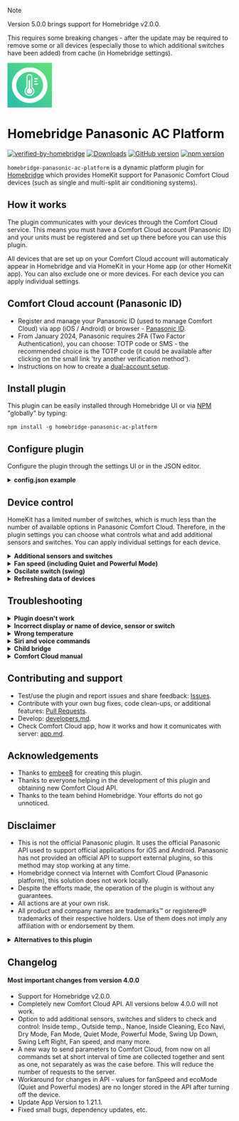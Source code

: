 > [!NOTE]
>
> Version 5.0.0 brings support for Homebridge v2.0.0.
>
> This requires some breaking changes - after the update may be required to remove some or all devices (especially those to which additional switches have been added) from cache (in Homebridge settings).

<img src="https://github.com/homebridge-panasonic-ac-platform/homebridge-panasonic-ac-platform/blob/master/logo.png" width="100px"></img>

# Homebridge Panasonic AC Platform

[![verified-by-homebridge](https://badgen.net/badge/homebridge/verified/purple)](https://github.com/homebridge/homebridge/wiki/Verified-Plugins)
[![Downloads](https://img.shields.io/npm/dt/homebridge-panasonic-ac-platform)](https://www.npmjs.com/package/homebridge-panasonic-ac-platform)
[![GitHub version](https://img.shields.io/github/package-json/v/homebridge-panasonic-ac-platform/homebridge-panasonic-ac-platform?label=GitHub)](https://github.com/homebridge-panasonic-ac-platform/homebridge-panasonic-ac-platform/releases)
[![npm version](https://img.shields.io/npm/v/homebridge-panasonic-ac-platform?color=%23cb3837&label=npm)](https://www.npmjs.com/package/homebridge-panasonic-ac-platform)

`homebridge-panasonic-ac-platform` is a dynamic platform plugin for [Homebridge](https://homebridge.io) which provides HomeKit support for Panasonic Comfort Cloud devices (such as single and multi-split air conditioning systems).

## How it works
The plugin communicates with your devices through the Comfort Cloud service. This means you must have a Comfort Cloud account (Panasonic ID) and your units must be registered and set up there before you can use this plugin.

All devices that are set up on your Comfort Cloud account will automaticaly appear in Homebridge and via HomeKit in your Home app (or other HomeKit app). You can also exclude one or more devices. For each device you can apply individual settings. 

## Comfort Cloud account (Panasonic ID)

- Register and manage your Panasonic ID (used to manage Comfort Cloud) via app (iOS / Android) or browser -  [Panasonic ID](https://csapl.pcpf.panasonic.com).
- From January 2024, Panasonic requires 2FA (Two Factor Authentication), you can choose: TOTP code or SMS - the recommended choice is the TOTP code (it could be available after clicking on the small link 'try another verification method').
- Instructions on how to create a [dual-account setup](https://github.com/homebridge-panasonic-ac-platform/homebridge-panasonic-ac-platform/blob/master/docs/dual-account-setup.md).

## Install plugin

This plugin can be easily installed through Homebridge UI or via [NPM](https://www.npmjs.com/package/homebridge-panasonic-ac-platform) "globally" by typing:

    npm install -g homebridge-panasonic-ac-platform

## Configure plugin
Configure the plugin through the settings UI or in the JSON editor.


<details>
<summary><b>config.json example</b></summary>

```json
{
  "platforms": [
    {
      "platform": "Panasonic AC Platform",
      "name": "Homebridge Panasonic AC Platform",
      "email": "mail@example.com",
      "password": "********",
      "key2fa": "GVZCKT2LLBLV2QBXMFAWFXKFKU5EWL2H",
      "suppressOutgoingUpdates": false, 
      "logsLevel": 1,
      "devices": [
        {
            "name": "CS-Z50VKEW+4942673181",
            "excludeDevice": true,
            "minHeatingTemperature": 8,
            "exposeOutdoorTemp": false,
            "exposeNanoe": true,
            "exposeInsideCleaning": false,
            "exposeEcoNavi": false,
            "exposeDryMode": false,
            "exposeQuietMode": true,
            "exposePowerfulMode": false,
            "swingDefaultUD": "CENTER",
            "swingDefaultLR": "CENTER"
        },
        {
            "name": "Bedroom AC",
            "excludeDevice": false,
            "exposeOutdoorTemp": true,
            "exposeNanoe": false,
            "exposeInsideCleaning": true,
        },
      ]
    }
  ]
}
```
#### General

- `platform` (string): Tells Homebridge which platform this config belongs to. Leave as is.

- `name` (string): Name of the plugin displayed in Homebridge log and as plugin bridge name.

- `email` (string): The username of your Comfort Cloud (Panasonic ID) account.

- `password` (string): The password of your Comfort Cloud (Panasonic ID) account.

* `key2fa` (string): 
2FA key received from Panasonic (32 characters). Example: GVZCKT2LLBLV2QBXMFAWFXKFKU5EWL2H. Note: This field is currently not required to make this plugin work, but Panasonic already requires 2FA (code or SMS, recommended code) to log in to Comfort Cloud, so it may be required soon.

* `suppressOutgoingUpdates` (boolean):
When enabled, changes in the Home app will not be sent to Comfort Cloud. Useful for testing your installation without constantly switching the state of your AC.

* `logsLevel` (integer):
Logs level. 0 - only errors and important info, 1 - standard, 2 - all (including debug). Note: to see debug messages in logs it is also required to enable Debug in Homebridge Settings.

#### Individual for each device

* `name` (string):
Device name (as it is in Comfort Cloud account) or serial (E.G.: CS-Z50VKEW+2462503161). Devices names and serial numbers are displayed in Homebridge log after restart, names can be also found in Panasonic Comfort Cloud app, serial numbers can be also found on the stickers on the devices.

* `excludeDevice` (boolean):
Exclude device from Homebridge and HomeKit (it will stay in Comfort Cloud).

* `minHeatingTemperature` (integer):
The default heating temperature range is 16-30°C. Some Panasonic ACs have an additional heating mode for the range of 8-15°C. You can use this setting to adjust the minimum value. Leave it empty to use the default value.

* `exposeInsideTemp` (boolean):
When enabled it will create a virtual temperature sensor which will display the temperature from inside unit. This can be used for monitoring or automation purposes. Note: It is recomended to use external temperature sensor (not built-in in AC).

* `exposeOutdoorTemp` (boolean):
When enabled it will create a dummy temperature sensor which will display the temperature from outdoor unit. This can be used for monitoring or automation purposes. Note: It may be required for the device to be turned on to retrieve the current temperature from the outdoor unit.

* `exposePower` (boolean): When enabled it will create a switch to control Power (on/off).

* `exposeNanoe` (boolean): When enabled it will create a switch to control Nanoe.

* `exposeInsideCleaning` (boolean): When enabled it will create a switch to control Inside Cleaning.

* `exposeEcoNavi` (boolean): When enabled it will create a switch to control Eco Navi.

* `exposeEcoFunction` (boolean): When enabled it will create a switch to control Eco Function.

* `exposeCoolMode` (boolean): When enabled it will create a switch to control Cool Mode.
 
* `exposeHeayMode` (boolean): When enabled it will create a switch to control Heat Mode.
 
* `exposeDryMode` (boolean): When enabled it will create a switch to control Dry Mode.

* `exposeFanMode` (boolean): When enabled it will create a switch to control Fan Mode.

* `exposeNanoeStandAloneMode` (boolean): When enabled it will create a switch to control Nanoe Stand Alone Mode.

* `exposeQuietMode` (boolean): When enabled it will create a switch to control Quiet Mode. Quiet Mode can also be enabled by setting the speed slider (rotation) to 1.

* `exposePowerfulMode` (boolean): When enabled it will create a switch to control Powerful Mode. Powerful Mode can also be enabled by setting the speed slider (rotation) to 7.

* `exposeSwingUpDown` (boolean): When enabled it will create a switch to control Swing Up Down.

* `exposeSwingLeftRight` (boolean): When enabled it will create a switch to control Swing Left Right.

* `exposeFanSpeed` (boolean): When enabled it will create a switch to control Fan Speed. Value 0 will turn device off, value from 1 to 20 = speed 1, value from 21 to 40 = speed 2, value from 41 to 60 = speed 3, value from 61 to 80 = speed 4, value from 81 to 99 = speed 5 and value 100 = speed auto. Note: changing value will turn off Quiet / Powerful mode.

* `swingDefaultUD` (string):
Desired position of the Up-Down flaps when swing is switched off.

* `swingDefaultLR` (string):
Desired position of the Left-Right flaps when swing is switched off.


</details>

## Device control

HomeKit has a limited number of switches, which is much less than the number of available options in Panasonic Comfort Cloud. Therefore, in the plugin settings you can choose what controls what and add additional sensors and switches. You can apply individual settings for each device.

<details>
<summary><b>Additional sensors and switches</b></summary>
    
- Enable additional sensor for outdoor temp. and/or switches for: Nanoe, Inside Cleaning, Eco Navi, Cool Mode, Heat Mode, Dry Mode, Fan mode, Quiet Mode, Powerful Mode, Swing Up Down, Swing Left Right, Fan Speed, etc.
- Sensor / Switch will work only if device support this function.
- Some values can be changed only when device is turned on (E.G.: Quiet Mode, Powerful mode, Swing Up Down, Swing Left Right).
- These sensors / switches will be available in HomeKit, directly in your main device or in device / settings (wheel icon) / accessories. 
- If you add at least one sensor or switch, the appearance of the air conditioning in HomeKit will change to accessory group (rotation speed and swing will be available after entering the device / settings (wheel icon) / accessories / device / settings (wheel icon)). You can also use the option 'show as separate tiles' to separate the accessories.

</details>

<details>
<summary><b>Fan speed (including Quiet and Powerful Mode)</b></summary>

For the built-in slider (not additional), the following mapping applies:

| Home app slider position  | Comfort Cloud setting |
| ------------------------: | --------------------- |
| (leftmost) 0              | Device off            |
| 1                         | Quiet mode            |
| 2                         | Fan speed: 1          |
| 3                         | Fan speed: 2          |
| 4                         | Fan speed: 3          |
| 5                         | Fan speed: 4          |
| 6                         | Fan speed: 5          |
| 7                         | Powerful mode         |
| (rightmost) 8             | Auto                  |

</details>

<details>
<summary><b>Oscilate switch (swing)</b></summary>

- Activation of Oscilate switch from HomeKit will set swing to auto (for up-down and left-right).
- Deactivation of the Oscilate switch from HomeKit will set desired positions - you can set them in plugin config.
- When refreshing data, it will activate switch if at least one of the swing modes be enabled (up-down or left-right or both), otherwise it will be turned off.
- For more control you can add additional switches for up-down swing and left-right swing.
</details>

<details>
<summary><b>Refreshing data of devices</b></summary>

- The data is refreshed automatically: every 10 minutes when the device is turned on and every 60 minutes when it is turned off. Data is also refreshed every time the state of the device is changed using HomeKit / Apple Home.
- Temperature from outdoor unit is only available when device is on. 

</details>


## Troubleshooting

<details>
<summary><b>Plugin doesn't work</b></summary>

- Make sure that you can successfully log in and control each device via Panasonic Comfort Cloud application.
- Accept all terms, conditions, etc in Panasonic Comfort Cloud app.
- Update plugin, Homebridge and all its components and Apple hubs to the newest versions.
- Disconnect each Comfort Cloud device (like AC) from the power and turn it on again (or restart WiFi in them).
- Restart Internet routers.
- Restart Homebridge or plugin bridge.
- Remove one or move device from Homebridge cache (Homebridge settings > remove one device from cache).
- Set Logs Level to all (in plugin config) and enable debug mode (in Homebridge settings) - this will include more detailed information in the log.

</details>

<details>
<summary><b>Incorrect display or name of device, sensor or switch</b></summary>
    
Remove device from Homebridge cache (Homebridge settings > remove one device from cache).

</details>

<details>
<summary><b>Wrong temperature</b></summary>
    
- Built-in temperature sensors (in the internal and external unit) give only approximate values (as the manufacturer himself indicates).
- Values from outdoor sensors are shown and updated only when the device is turned on.
- Comfort Cloud updates data only from time to time, the same plugin, which is why the temperature in the Panasonic Comfort Cloud application may be different than in HomeKit / Apple Home. You can force refresh in Panasonic app by pulling down the screen. 
- For these reasons, it is not recommended to use built-in sensors for automation. Instead, it is advisable to use an external sensor.
- So what are these built-in sensors for? Internal sensor is for two simple automations that every AC have built-in: for cooling mode turn off cooling when the room temperature (internal sensor) is equal to or lower than the set, and for heating mode when it is equal or higher. Outdoor sensor is for detecting when AC should run defrost. 
</details>

<details>
<summary><b>Siri and voice commands</b></summary>

If everything works properly and you can control devices using the Apple Home application, you can also control it using Siri. Commands fully depend on Apple.

Examples of commands:
- Hey Siri, turn on [device name] 
- Hey Siri, [device name] , turn off
- Hey Siri, [device name] , set [auto, heat, cool] mode
- Hey Siri, [device name] , set rotation speed to [value from 1 to 8]

You can also combine several commands into one:
- Hey Siri, [device name] , set [auto, heat, cool] mode and rotation speed to [value from 1 to 8]

</details>

<details>
<summary><b>Child bridge</b></summary>
    
- It's recommended you run this plugin as a [child bridge](https://github.com/homebridge/homebridge/wiki/Child-Bridges).

</details>

<details>
<summary><b>Comfort Cloud manual</b></summary>

https://www.panasonic.com/global/hvac/products/comfort-cloud/how-to-set-up-comfort-cloud.html

</details>

## Contributing and support

- Test/use the plugin and report issues and share feedback: [Issues](https://github.com/homebridge-panasonic-ac-platform/homebridge-panasonic-ac-platform/issues).
- Contribute with your own bug fixes, code clean-ups, or additional features: [Pull Requests](https://github.com/homebridge-panasonic-ac-platform/homebridge-panasonic-ac-platform/pulls).
- Develop: [developers.md](https://github.com/homebridge-panasonic-ac-platform/homebridge-panasonic-ac-platform/blob/master/docs/developers.md).
- Check Comfort Cloud app, how it works and how it comunicates with server: [app.md](https://github.com/homebridge-panasonic-ac-platform/homebridge-panasonic-ac-platform/blob/master/docs/app.md).

## Acknowledgements
- Thanks to [embee8](https://github.com/embee8) for creating this plugin.
- Thanks to everyone helping in the development of this plugin and obtaining new Comfort Cloud API.
- Thanks to the team behind Homebridge. Your efforts do not go unnoticed.

## Disclaimer
- This is not the official Panasonic plugin. It uses the official Panasonic API used to support official applications for iOS and Android. Panasonic has not provided an official API to support external plugins, so this method may stop working at any time.
- Homebridge connect via Internet with Comfort Cloud (Panasonic platform), this solution does not work locally.
- Despite the efforts made, the operation of the plugin is without any guarantees.
- All actions are at your own risk.
- All product and company names are trademarks™ or registered® trademarks of their respective holders. Use of them does not imply any affiliation with or endorsement by them.

<details>
<summary><b>Alternatives to this plugin</b></summary>

- Link Comfort Cloud to Google Assistant ([manual](https://www.panasonic.com/global/hvac/products/comfort-cloud/how-to-set-up-comfort-cloud/link-panasonic-comfort-cloud-app-to-google-assistant.html)).

- Link Comfort Cloud to Amazon Alexa ([manual](https://www.panasonic.com/global/hvac/products/comfort-cloud/how-to-set-up-comfort-cloud/link-panasonic-comfort-cloud-app-to-amazon-alexa.html)).

- Official Panasonic Comfort Cloud app for iOS / Android

- Dedicated remote controller.

- Local access, but this requires reworking of the equipment, which will lose the warranty, so rather not recommended ([manual](https://github.com/DomiStyle/esphome-panasonic-ac)).
    
- Control by IR (imitates an IR remote control), but it only allows you to send commands (not possible to read the state). Examples:

  - Aqara Hub M2 or M3. This Hub will directly exposes IR to Homekit. For Hub M2 you need to create scene in Aqara app for every IR command, for IR commands scenes are the only way to sync to HomeKit.

  - Broadlink RM4 Mini or Pro. They work as WiFi devices. You need to install Homebridge plugin ([homebridge-broadlink-rm](https://github.com/kiwi-cam/homebridge-broadlink-rm)) to work with this. For every command there will be separate accessory in HomeKit.
        
  - Any Zigbee IR blaster. You can easily add Zigbee support to Homebridge. Just connect the Conbee stick, enable the support in hb-config (Extra packages / deCONZ), install the appropriate plugin (E.G.: [homebridge-deconz](https://github.com/ebaauw/homebridge-deconz)) and add the selected IR blaster.

</details>

## Changelog

#### Most important changes from version 4.0.0

- Support for Homebridge v2.0.0. 
- Completely new Comfort Cloud API. All versions below 4.0.0 will not work. 
- Option to add additional sensors, switches and sliders to check and control: Inside temp., Outside temp., Nanoe, Inside Cleaning, Eco Navi, Dry Mode, Fan Mode, Quiet Mode, Powerful Mode, Swing Up Down, Swing Left Right, Fan speed, and many more.
- A new way to send parameters to Comfort Cloud, from now on all commands set at short interval of time are collected together and sent as one, not separately as was the case before. This will reduce the number of requests to the server.
- Workaround for changes in API - values for fanSpeed and ecoMode (Quiet and Powerful modes) are no longer stored in the API after turning off the device.
- Update App Version to 1.21.1.
- Fixed small bugs, dependency updates, etc.
